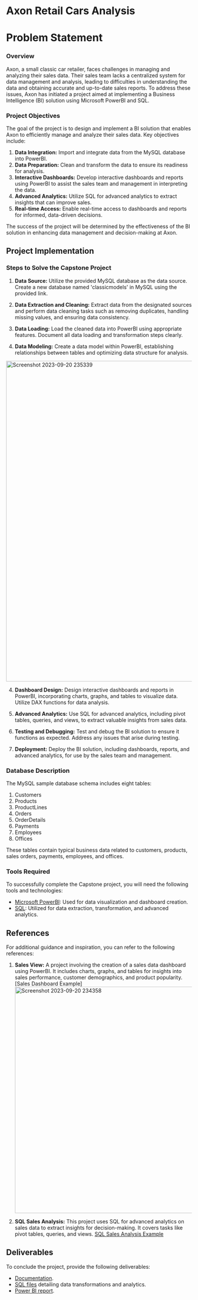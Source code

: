 # Axon Retail Cars Analysis

# Problem Statement

### Overview
Axon, a small classic car retailer, faces challenges in managing and analyzing their sales data. Their sales team lacks a centralized system for data management and analysis, leading to difficulties in understanding the data and obtaining accurate and up-to-date sales reports. To address these issues, Axon has initiated a project aimed at implementing a Business Intelligence (BI) solution using Microsoft PowerBI and SQL.

### Project Objectives
The goal of the project is to design and implement a BI solution that enables Axon to efficiently manage and analyze their sales data. Key objectives include:

1. **Data Integration:** Import and integrate data from the MySQL database into PowerBI.
2. **Data Preparation:** Clean and transform the data to ensure its readiness for analysis.
3. **Interactive Dashboards:** Develop interactive dashboards and reports using PowerBI to assist the sales team and management in interpreting the data.
4. **Advanced Analytics:** Utilize SQL for advanced analytics to extract insights that can improve sales.
5. **Real-time Access:** Enable real-time access to dashboards and reports for informed, data-driven decisions.

The success of the project will be determined by the effectiveness of the BI solution in enhancing data management and decision-making at Axon.

## Project Implementation

### Steps to Solve the Capstone Project

1. **Data Source:** Utilize the provided MySQL database as the data source. Create a new database named 'classicmodels' in MySQL using the provided link.

2. **Data Extraction and Cleaning:** Extract data from the designated sources and perform data cleaning tasks such as removing duplicates, handling missing values, and ensuring data consistency.

3. **Data Loading:** Load the cleaned data into PowerBI using appropriate features. Document all data loading and transformation steps clearly.

4. **Data Modeling:** Create a data model within PowerBI, establishing relationships between tables and optimizing data structure for analysis.
<img width="871" alt="Screenshot 2023-09-20 235339" src="https://github.com/Sanket0894/Axon-Retail-Cars-Analysis/assets/131572641/fac424b0-5a5d-46aa-9af8-6646e14dc60b">


4. **Dashboard Design:** Design interactive dashboards and reports in PowerBI, incorporating charts, graphs, and tables to visualize data. Utilize DAX functions for data analysis.

5. **Advanced Analytics:** Use SQL for advanced analytics, including pivot tables, queries, and views, to extract valuable insights from sales data.

6. **Testing and Debugging:** Test and debug the BI solution to ensure it functions as expected. Address any issues that arise during testing.

7. **Deployment:** Deploy the BI solution, including dashboards, reports, and advanced analytics, for use by the sales team and management.

### Database Description

The MySQL sample database schema includes eight tables:

1. Customers
2. Products
3. ProductLines
4. Orders
5. OrderDetails
6. Payments
7. Employees
8. Offices

These tables contain typical business data related to customers, products, sales orders, payments, employees, and offices.

### Tools Required

To successfully complete the Capstone project, you will need the following tools and technologies:

- [Microsoft PowerBI](https://powerbi.microsoft.com/en-us/): Used for data visualization and dashboard creation.
- [SQL](https://www.mysql.com/): Utilized for data extraction, transformation, and advanced analytics.


## References

For additional guidance and inspiration, you can refer to the following references:

1. **Sales View:** A project involving the creation of a sales data dashboard using PowerBI. It includes charts, graphs, and tables for insights into sales performance, customer demographics, and product popularity. [Sales Dashboard Example]<img width="615" alt="Screenshot 2023-09-20 234358" src="https://github.com/Sanket0894/Axon-Retail-Cars-Analysis/assets/131572641/23ca8737-c260-464a-8e77-f30fe8cde600">


2. **SQL Sales Analysis:** This project uses SQL for advanced analytics on sales data to extract insights for decision-making. It covers tasks like pivot tables, queries, and views. [SQL Sales Analysis Example]()

## Deliverables

To conclude the project, provide the following deliverables:

- [Documentation]().
- [SQL files]() detailing data transformations and analytics.
- [Power BI report](https://www.novypro.com/project/axon-cars-analysis-power-bi).


